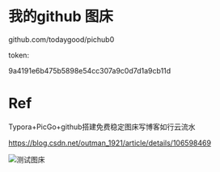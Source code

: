 

# 我的github 图床

github.com/todaygood/pichub0

token:

9a4191e6b475b5898e54cc307a9c0d7d1a9cb11d


# Ref

Typora+PicGo+github搭建免费稳定图床写博客如行云流水

https://blog.csdn.net/outman_1921/article/details/106598469




![测试图床](https://raw.githubusercontent.com/todaygood/pichub0/main/%E5%BE%AE%E4%BF%A1%E5%9B%BE%E7%89%87_20201014223648.jpg)
